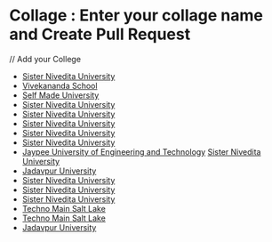 # Collage : Enter your collage name and Create Pull Request
// Add your College
<!-- prettier-ignore-start -->

- [Sister Nivedita University](https://github.com/arpan-mondal)
- [Vivekananda School](https://github.com/arpan-mondal)
- [Self Made University](https://github.com/neelghosh1234)
- [Sister Nivedita University](https://github.com/SayanRicky)
- [Sister Nivedita University](https://github.com/MrRoyzz)
- [Sister Nivedita University](https://github.com/argha7417) 
- [Sister Nivedita University](https://github.com/subhajit9932) 
- [Sister Nivedita University](https://github.com/Mainak57)
- [Jaypee University of Engineering and Technology](https://github.com/Pranjal360Agarwal)
  [Sister Nivedita University](https://github.com/aamrin786)
- [Jadavpur University](https://github.com/aryan0103raj)
- [Sister Nivedita University](https://github.com/SayanKundu10)
- [Sister Nivedita University](https://github.com/debmalyabhar)
- [Sister Nivedita University](https://github.com/soumya07ad)
- [Techno Main Salt Lake](https://github.com/AllMightLegend)
- [Techno Main Salt Lake](https://github.com/ChaoHaoIn)
- [Jadavpur University](https://github.com/hello70world)
